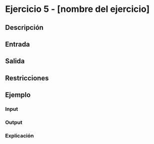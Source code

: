 # Ejercicio 5 - [nombre del ejercicio]

## Descripción

## Entrada


## Salida


## Restricciones


## Ejemplo

### Input


### Output


### Explicación